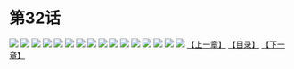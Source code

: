 # 第32话
![](https://s1.baozimh.com/scomic/yuekanshaonuyeqijun-chunquan/0/36-y70c/1.jpg)
![](https://s1.baozimh.com/scomic/yuekanshaonuyeqijun-chunquan/0/36-y70c/2.jpg)
![](https://s1.baozimh.com/scomic/yuekanshaonuyeqijun-chunquan/0/36-y70c/3.jpg)
![](https://s1.baozimh.com/scomic/yuekanshaonuyeqijun-chunquan/0/36-y70c/4.jpg)
![](https://s1.baozimh.com/scomic/yuekanshaonuyeqijun-chunquan/0/36-y70c/5.jpg)
![](https://s1.baozimh.com/scomic/yuekanshaonuyeqijun-chunquan/0/36-y70c/6.jpg)
![](https://s1.baozimh.com/scomic/yuekanshaonuyeqijun-chunquan/0/36-y70c/7.jpg)
![](https://s1.baozimh.com/scomic/yuekanshaonuyeqijun-chunquan/0/36-y70c/8.jpg)
![](https://s1.baozimh.com/scomic/yuekanshaonuyeqijun-chunquan/0/36-y70c/9.jpg)
![](https://s1.baozimh.com/scomic/yuekanshaonuyeqijun-chunquan/0/36-y70c/10.jpg)
![](https://s1.baozimh.com/scomic/yuekanshaonuyeqijun-chunquan/0/36-y70c/11.jpg)
![](https://s1.baozimh.com/scomic/yuekanshaonuyeqijun-chunquan/0/36-y70c/12.jpg)
![](https://s1.baozimh.com/scomic/yuekanshaonuyeqijun-chunquan/0/36-y70c/13.jpg)
![](https://s1.baozimh.com/scomic/yuekanshaonuyeqijun-chunquan/0/36-y70c/14.jpg)
![](https://s1.baozimh.com/scomic/yuekanshaonuyeqijun-chunquan/0/36-y70c/15.jpg)
![](https://s1.baozimh.com/scomic/yuekanshaonuyeqijun-chunquan/0/36-y70c/16.jpg)
[【上一章】](./36.md)
[【目录】](./README.md)
[【下一章】](./38.md)
